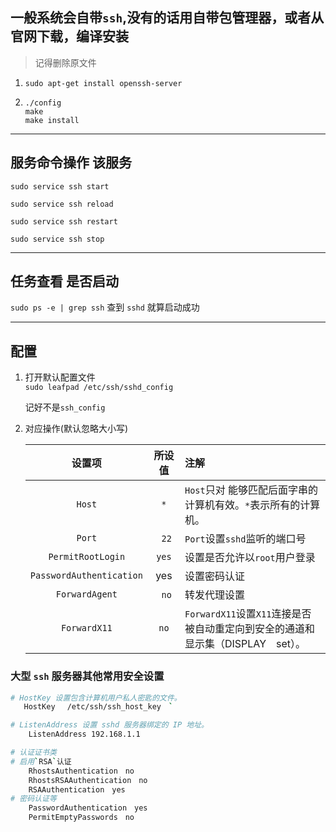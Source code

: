 ## 一般系统会自带`ssh`,没有的话用自带包管理器，或者从官网下载，编译安装 

> 记得删除原文件

1. `sudo apt-get install openssh-server`

2. `./config`<br>
    `make `<br>
    `make install`

-------

## 服务命令操作 该服务

`sudo service ssh start`

`sudo service ssh reload`

`sudo service ssh restart`

`sudo service ssh stop`






------

## 任务查看 是否启动 

`sudo ps -e | grep ssh` 查到 `sshd` 就算启动成功


------
## 配置


1. 打开默认配置文件<br>
    `sudo leafpad /etc/ssh/sshd_config`

    记好不是`ssh_config`

2. 对应操作(默认忽略大小写)<br>

   | 设置项                   | 所设值    | 注解                                                                            |
   | :----------------------: | :-------: | :------------------------------------------------------------------------------ |
   | `Host`                   | `*`       | `Host`只对 能够匹配后面字串的计算机有效。`*`表示所有的计算机。                  |
   | `Port`                   | `　22　 ` | `Port`设置`sshd`监听的端口号                                                    |
   | `PermitRootLogin`        | `yes`     | 设置是否允许以`root`用户登录                                                    |
   | `PasswordAuthentication` | yes       | 设置密码认证                                                                    |
   | `ForwardAgent`           | `　no　 ` | 转发代理设置                                                                    |
   | `ForwardX11`             | `no`      | `ForwardX11`设置`X11`连接是否被自动重定向到安全的通道和显示集（DISPLAY　set）。 |
   

### 大型 `ssh` 服务器其他常用安全设置

``` bash
# HostKey 设置包含计算机用户私人密匙的文件。　
   HostKey 　/etc/ssh/ssh_host_key　`

# ListenAddress 设置 sshd 服务器绑定的 IP 地址。　
    ListenAddress 192.168.1.1 

# 认证证书类
# 启用`RSA`认证
    RhostsAuthentication　no　 
    RhostsRSAAuthentication　no　 
    RSAAuthentication　yes　 
# 密码认证等
    PasswordAuthentication　yes　 
    PermitEmptyPasswords　no　 
```

